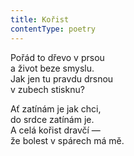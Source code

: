 ```yaml
---
title: Kořist
contentType: poetry
---
```


<section>

Pořád to dřevo v prsou  
a život beze smyslu.  
Jak jen tu pravdu drsnou  
v zubech stisknu?

</section>

<section>

Ať zatínám je jak chci,  
do srdce zatínám je.  
A celá kořist dravčí —  
že bolest v spárech má mě.

</section>
